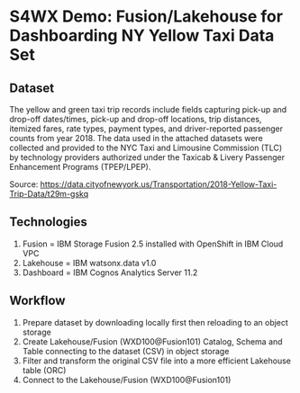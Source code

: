 # S4WX Demo: Fusion/Lakehouse for Dashboarding NY Yellow Taxi Data Set


## Dataset

The yellow and green taxi trip records include fields capturing pick-up and drop-off dates/times, pick-up and drop-off locations, trip distances, itemized fares, rate types, payment types, and driver-reported passenger counts from year 2018. The data used in the attached datasets were collected and provided to the NYC Taxi and Limousine Commission (TLC) by technology providers authorized under the Taxicab & Livery Passenger Enhancement Programs (TPEP/LPEP).

Source:  https://data.cityofnewyork.us/Transportation/2018-Yellow-Taxi-Trip-Data/t29m-gskq


## Technologies

1. Fusion = IBM Storage Fusion 2.5 installed with OpenShift in IBM Cloud VPC
2. Lakehouse = IBM watsonx.data v1.0
3. Dashboard = IBM Cognos Analytics Server 11.2


## Workflow

1. Prepare dataset by downloading locally first then reloading to an object storage
2. Create Lakehouse/Fusion (WXD100@Fusion101) Catalog, Schema and Table connecting to the dataset (CSV) in object storage
3. Filter and transform the original CSV file into a more efficient Lakehouse table (ORC)
4. Connect to the Lakehouse/Fusion (WXD100@Fusion101) 
